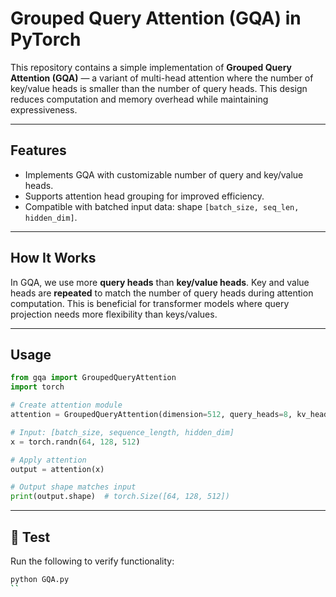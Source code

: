 # Grouped Query Attention (GQA) in PyTorch

This repository contains a simple implementation of **Grouped Query Attention (GQA)** — a variant of multi-head attention where the number of key/value heads is smaller than the number of query heads. This design reduces computation and memory overhead while maintaining expressiveness.

---

## Features

* Implements GQA with customizable number of query and key/value heads.
* Supports attention head grouping for improved efficiency.
* Compatible with batched input data: shape `[batch_size, seq_len, hidden_dim]`.

---

## How It Works

In GQA, we use more **query heads** than **key/value heads**. Key and value heads are **repeated** to match the number of query heads during attention computation. This is beneficial for transformer models where query projection needs more flexibility than keys/values.

---

## Usage

```python
from gqa import GroupedQueryAttention
import torch

# Create attention module
attention = GroupedQueryAttention(dimension=512, query_heads=8, kv_heads=4)

# Input: [batch_size, sequence_length, hidden_dim]
x = torch.randn(64, 128, 512)

# Apply attention
output = attention(x)

# Output shape matches input
print(output.shape)  # torch.Size([64, 128, 512])
```

---

## 🧪 Test

Run the following to verify functionality:

```bash
python GQA.py
``
